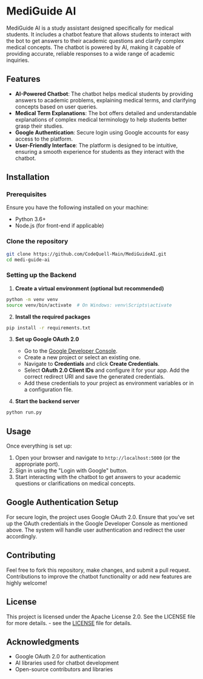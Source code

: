 # MediGuide AI

MediGuide AI is a study assistant designed specifically for medical students. It includes a chatbot feature that allows students to interact with the bot to get answers to their academic questions and clarify complex medical concepts. The chatbot is powered by AI, making it capable of providing accurate, reliable responses to a wide range of academic inquiries.

## Features

- **AI-Powered Chatbot**: The chatbot helps medical students by providing answers to academic problems, explaining medical terms, and clarifying concepts based on user queries.
- **Medical Term Explanations**: The bot offers detailed and understandable explanations of complex medical terminology to help students better grasp their studies.
- **Google Authentication**: Secure login using Google accounts for easy access to the platform.
- **User-Friendly Interface**: The platform is designed to be intuitive, ensuring a smooth experience for students as they interact with the chatbot.

## Installation

### Prerequisites

Ensure you have the following installed on your machine:

- Python 3.6+
- Node.js (for front-end if applicable)

### Clone the repository

```bash
git clone https://github.com/CodeQuell-Main/MediGuideAI.git
cd medi-guide-ai
```

### Setting up the Backend

1. **Create a virtual environment (optional but recommended)**

```bash
python -m venv venv
source venv/bin/activate  # On Windows: venv\Scripts\activate
```

2. **Install the required packages**

```bash
pip install -r requirements.txt
```

3. **Set up Google OAuth 2.0**

   - Go to the [Google Developer Console](https://console.developers.google.com/).
   - Create a new project or select an existing one.
   - Navigate to **Credentials** and click **Create Credentials**.
   - Select **OAuth 2.0 Client IDs** and configure it for your app. Add the correct redirect URI and save the generated credentials.
   - Add these credentials to your project as environment variables or in a configuration file.

4. **Start the backend server**

```bash
python run.py
```

## Usage

Once everything is set up:

1. Open your browser and navigate to `http://localhost:5000` (or the appropriate port).
2. Sign in using the "Login with Google" button.
3. Start interacting with the chatbot to get answers to your academic questions or clarifications on medical concepts.

## Google Authentication Setup

For secure login, the project uses Google OAuth 2.0. Ensure that you’ve set up the OAuth credentials in the Google Developer Console as mentioned above. The system will handle user authentication and redirect the user accordingly.

## Contributing

Feel free to fork this repository, make changes, and submit a pull request. Contributions to improve the chatbot functionality or add new features are highly welcome!

## License

This project is licensed under the Apache License 2.0. See the LICENSE file for more details. - see the [LICENSE](LICENSE) file for details.

## Acknowledgments

- Google OAuth 2.0 for authentication
- AI libraries used for chatbot development
- Open-source contributors and libraries
